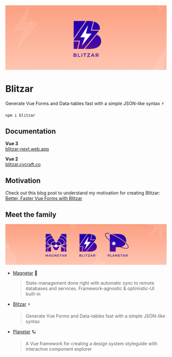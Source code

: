 ![hero](media/blitzar-hero.png?raw=true)

# Blitzar

Generate Vue Forms and Data-tables fast with a simple JSON-like syntax ⚡️

```sh
npm i blitzar
```

## Documentation

**Vue 3**<br />
[blitzar-next.web.app](https://blitzar-next.web.app)

**Vue 2**<br />
[blitzar.cycraft.co](https://blitzar.cycraft.co)

## Motivation

Check out this blog post to understand my motivation for creating Blitzar:
[Better, Faster Vue Forms with Blitzar](https://lucaban.medium.com/better-faster-vue-forms-with-blitzar-a0d71258a3bb)

## Meet the family

![](media/familar-hero.png?raw=true)

- [Magnetar](https://github.com/cycraft/magnetar) 🌟
  > State-management done right with automatic sync to remote databases and services. Framework-agnostic & optimistic-UI built-in
- [Blitzar](https://github.com/cycraft/blitzar) ⚡️
  > Generate Vue Forms and Data-tables fast with a simple JSON-like syntax
- [Planetar](https://github.com/cycraft/planetar) 🪐
  > A Vue framework for creating a design system styleguide with interactive component explorer
